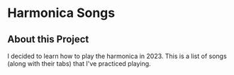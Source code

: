 # Harmonica Songs

## About this Project

I decided to learn how to play the harmonica in 2023. This is a list of songs (along with their tabs) that I've practiced playing.
